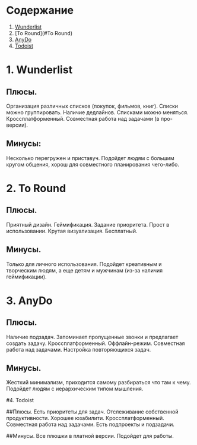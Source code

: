 
# Содержание 
1. [Wunderlist](#Wunderlist)  
2. [To Round](#To Round)   
3. [AnyDo](#AnyDo)
4. [Todoist](#Todoist)

<a name="Wunderlist"/>

# 1. Wunderlist
## Плюсы.
Организация различных списков (покупок, фильмов, книг).
Списки можно группировать.
Наличие дедлайнов.
Списками можно меняться.
Кроссплатформенный.
Совместная работа над задачами (в про-версии).

## Минусы:
Несколько перегружен и приставуч.
Подойдет людям с большим кругом общения, хорош для совместного планирования чего-либо.

<a name="To Round"/>

# 2. To Round
## Плюсы.
Приятный дизайн.
Геймификация.
Задание приоритета.
Прост в использовании.
Крутая визуализация.
Бесплатный.

## Минусы.
Только для личного использования.
Подойдет креативным и творческим людям, а еще детям и мужчинам (из-за наличия геймификации).

 <a name="AnyDo"/>
 
# 3. AnyDo
## Плюсы.
Наличие подзадач.
Запоминает пропущенные звонки и предлагает создать задачу.
Кроссплатформенный.
Оффлайн-режим.
Совместная работа над задачами.
Настройка повторяющихся задач.

## Минусы.
Жесткий минимализм, приходится самому разбираться что там к чему.
Подойдет людям с иерархическим типом мышления.

<a name="Todoist"/>

#4. Todoist

##Плюсы.
Есть приоритеты для задач.
Отслеживание собственной продуктивности.
Хорошее юзабилити.
Кроссплатформенный.
Совместная работа над задачами.
Есть подпроекты и подзадачи.

##Минусы.
Все плюшки в платной версии.
Подойдет для работы.